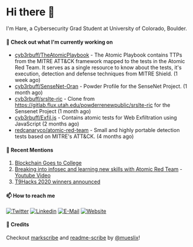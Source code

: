 # Hi there 👋

I'm Hare, a Cybersecurity Grad Student at University of Colorado, Boulder. 

#### 👷 Check out what I'm currently working on

- [cyb3rbuff/TheAtomicPlaybook](https://github.com/cyb3rbuff/TheAtomicPlaybook) - The Atomic Playbook contains TTPs from the MITRE ATT&amp;CK framework mapped to the tests in the Atomic Red Team. It serves as a single resource to know about the tests, it&#39;s execution, detection and defense techniques from MITRE Shield. (1 week ago)
- [cyb3rbuff/SenseNet-Oran](https://github.com/cyb3rbuff/SenseNet-Oran) - Powder Profile for the SenseNet Project.  (1 month ago)
- [cyb3rbuff/srslte-ric](https://github.com/cyb3rbuff/srslte-ric) - Clone from https://gitlab.flux.utah.edu/powderrenewpublic/srslte-ric for the Sensenet Project (1 month ago)
- [cyb3rbuff/Exfil.js](https://github.com/cyb3rbuff/Exfil.js) - Contains atomic tests for Web Exfiltration using JavaScript (2 months ago)
- [redcanaryco/atomic-red-team](https://github.com/redcanaryco/atomic-red-team) - Small and highly portable detection tests based on MITRE&#39;s ATT&amp;CK. (4 months ago)

#### 🙇 Recent Mentions

1. [Blockchain Goes to College](https://www.coindesk.com/blockchain-goes-to-college)
2. [Breaking into infosec and learning new skills with Atomic Red Team](https://redcanary.com/blog/breaking-into-infosec-atomic-red-team/) - [Youtube Video](https://www.youtube.com/watch?v=t0rwyuPoZ-E)
3. [T9Hacks 2020 winners announced](https://www.colorado.edu/atlas/2020/02/18/t9hacks-2020-winners-announced)

#### 📫 How to reach me

[![Twitter](https://img.shields.io/badge/-0x6cdev-blue?style=flat-square&logo=twitter&logoColor=white)](https://twitter.com/cyb3rbuff)
[![Linkedin](https://img.shields.io/badge/-haresudhan-blue?style=flat-square&logo=linkedin&logoColor=white)](https://linkedin.com/in/haresudhan)
[![E-Mail](https://img.shields.io/badge/email-reveal-2a8?style=flat-square&logo=protonmail&logoColor=white)](https://mailhide.io/e/woqKL)
[![Website](https://img.shields.io/badge/-0x6c.dev-blue?style=flat-square&logo=element&logoColor=white)](https://maxtern.dev)

#### 🙇 Credits

Checkout [markscribe](https://github.com/muesli/markscribe)
and [readme-scribe](https://github.com/muesli/readme-scribe) by [@mueslix](https://twitter.com/mueslix)!
